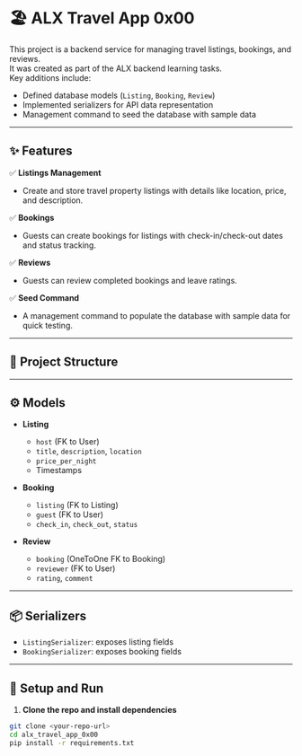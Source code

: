 # 🏖️ ALX Travel App 0x00

This project is a backend service for managing travel listings, bookings, and reviews.  
It was created as part of the ALX backend learning tasks.  
Key additions include:
- Defined database models (`Listing`, `Booking`, `Review`)
- Implemented serializers for API data representation
- Management command to seed the database with sample data

---

## ✨ Features

✅ **Listings Management**
- Create and store travel property listings with details like location, price, and description.

✅ **Bookings**
- Guests can create bookings for listings with check-in/check-out dates and status tracking.

✅ **Reviews**
- Guests can review completed bookings and leave ratings.

✅ **Seed Command**
- A management command to populate the database with sample data for quick testing.

---

## 📂 **Project Structure**


---

## ⚙️ **Models**

- **Listing**
  - `host` (FK to User)
  - `title`, `description`, `location`
  - `price_per_night`
  - Timestamps

- **Booking**
  - `listing` (FK to Listing)
  - `guest` (FK to User)
  - `check_in`, `check_out`, `status`

- **Review**
  - `booking` (OneToOne FK to Booking)
  - `reviewer` (FK to User)
  - `rating`, `comment`

---

## 📦 **Serializers**

- `ListingSerializer`: exposes listing fields
- `BookingSerializer`: exposes booking fields

---

## 🚀 **Setup and Run**

1. **Clone the repo and install dependencies**
```bash
git clone <your-repo-url>
cd alx_travel_app_0x00
pip install -r requirements.txt

